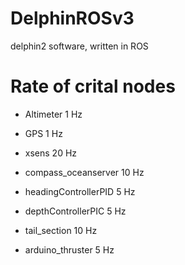 DelphinROSv3
============

delphin2 software, written in ROS


# Rate of crital nodes

- Altimeter               1  Hz

- GPS                     1  Hz

- xsens                   20 Hz

- compass_oceanserver     10 Hz

- headingControllerPID    5  Hz

- depthControllerPIC      5  Hz

- tail_section            10  Hz

- arduino_thruster        5  Hz

